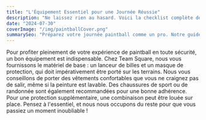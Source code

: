 ```yaml
---
title: "L'Équipement Essentiel pour une Journée Réussie"
description: "Ne laissez rien au hasard. Voici la checklist complète de l'équipement à prévoir pour garantir votre confort et votre sécurité lors de votre journée paintball."
date: "2024-07-30"
coverImage: "/img/paintballCover.png"
summarySeo: "Préparez votre journée paintball comme un pro. Notre guide complet sur l'équipement essentiel pour un maximum de fun et de sécurité sur le terrain."
---
```


Pour profiter pleinement de votre expérience de paintball en toute sécurité, un bon équipement est indispensable. Chez Team Square, nous vous fournissons le matériel de base : un lanceur de billes et un masque de protection, qui doit impérativement être porté sur les terrains. Nous vous conseillons de porter des vêtements confortables que vous ne craignez pas de salir, même si la peinture est lavable. Des chaussures de sport ou de randonnée sont également recommandées pour une bonne adhérence. Pour une protection supplémentaire, une combinaison peut être louée sur place. Pensez à l'essentiel, et nous nous occupons du reste pour que vous passiez un moment inoubliable ! 